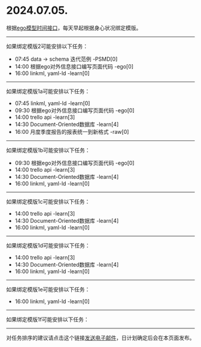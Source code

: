# 2024.07.05.

根据[ego模型时间接口](https://gitee.com/hyg/blog/blob/master/timeflow.md)，每天早起根据身心状况绑定模版。

---
如果绑定模版2可能安排以下任务：

- 07:45	data -> schema 迭代范例 -PSMD[0]
- 14:00	根据ego对外信息接口编写页面代码 -ego[0]
- 16:00	linkml, yaml-ld -learn[0]

---
如果绑定模版1a可能安排以下任务：

- 07:45	linkml, yaml-ld -learn[0]
- 09:30	根据ego对外信息接口编写页面代码 -ego[0]
- 14:00	trello api -learn[3]
- 14:30	Document-Oriented数据库 -learn[4]
- 16:00	月度季度报告的报表统一到新格式 -raw[0]

---
如果绑定模版1b可能安排以下任务：

- 09:30	根据ego对外信息接口编写页面代码 -ego[0]
- 14:00	trello api -learn[3]
- 14:30	Document-Oriented数据库 -learn[4]
- 16:00	linkml, yaml-ld -learn[0]

---
如果绑定模版1c可能安排以下任务：

- 14:00	trello api -learn[3]
- 14:30	Document-Oriented数据库 -learn[4]
- 16:00	linkml, yaml-ld -learn[0]

---
如果绑定模版1d可能安排以下任务：

- 14:00	trello api -learn[3]
- 14:30	Document-Oriented数据库 -learn[4]
- 16:00	linkml, yaml-ld -learn[0]

---
如果绑定模版1e可能安排以下任务：

- 16:00	linkml, yaml-ld -learn[0]

---
如果绑定模版1f可能安排以下任务：


---
对任务排序的建议请点击这个链接<a href="mailto:huangyg@mars22.com?subject=关于2024.07.05.任务排序的建议&body=date: 20240705%0D%0Afile: ../../blog/release/time/d.20240705.md%0D%0A---请勿修改邮件主题及以上内容---%0D%0A">发送电子邮件</a>，日计划确定后会在本页面发布。